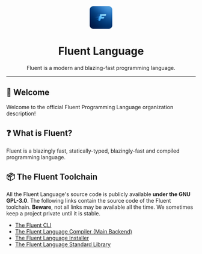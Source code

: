 <div align="center">
    <img src="logo.png" height="60" width="60">
    <h1>Fluent Language</h1>
    Fluent is a modern and blazing-fast programming language.
</div>

---

## 👋 Welcome

Welcome to the official Fluent Programming Language organization description!

## ❓ What is Fluent?

Fluent is a blazingly fast, statically-typed, blazingly-fast and compiled programming language.


## 📦 The Fluent Toolchain

All the Fluent Language's source code is publicly available **under the GNU GPL-3.0**.
The following links contain the source code of the Fluent toolchain. **Beware**, not
all links may be available all the time. We sometimes keep a project private until it is
stable.

- [The Fluent CLI](https://github.com/fluent-lang/Fluent)
- [The Fluent Language Compiler (Main Backend)](https://github.com/fluent-lang/fluentc)
- [The Fluent Language Installer](https://github.com/fluent-lang/Installer)
- [The Fluent Language Standard Library](https://github.com/fluent-lang/stdlib)
